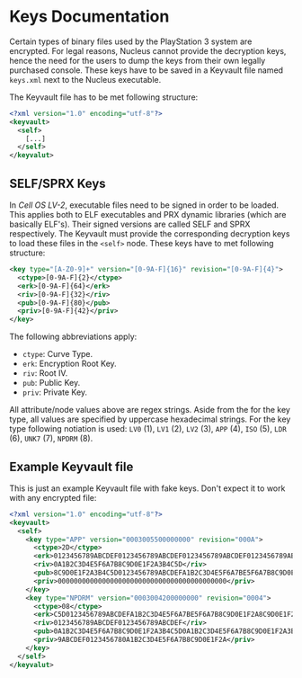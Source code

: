 Keys Documentation
==================

Certain types of binary files used by the PlayStation 3 system are encrypted. For legal reasons, Nucleus cannot provide the decryption keys, hence the need for the users to dump the keys from their own legally purchased console. These keys have to be saved in a Keyvault file named `keys.xml` next to the Nucleus executable.

The Keyvault file has to be met following structure:

```xml
<?xml version="1.0" encoding="utf-8"?>
<keyvault>
  <self>
    [...]
  </self>
</keyvalut>
```


## SELF/SPRX Keys

In *Cell OS LV-2*, executable files need to be signed in order to be loaded. This applies both to ELF executables and PRX dynamic libraries (which are basically ELF's). Their signed versions are called SELF and SPRX respectively. The Keyvault must provide the corresponding decryption keys to load these files in the `<self>` node. These keys have to met following structure:

```xml
<key type="[A-Z0-9]+" version="[0-9A-F]{16}" revision="[0-9A-F]{4}">
  <ctype>[0-9A-F]{2}</ctype>
  <erk>[0-9A-F]{64}</erk>
  <riv>[0-9A-F]{32}</riv>
  <pub>[0-9A-F]{80}</pub>
  <priv>[0-9A-F]{42}</priv>
</key>
```

The following abbreviations apply:

* `ctype`: Curve Type.
* `erk`: Encryption Root Key.
* `riv`: Root IV.
* `pub`: Public Key.
* `priv`: Private Key.

All attribute/node values above are regex strings. Aside from the for the key type, all values are specified by uppercase hexadecimal strings. For the key type following notiation is used: `LV0` (1), `LV1` (2), `LV2` (3), `APP` (4), `ISO` (5), `LDR` (6), `UNK7` (7), `NPDRM` (8).


## Example Keyvault file

This is just an example Keyvault file with fake keys. Don't expect it to work with any encrypted file:

```xml
<?xml version="1.0" encoding="utf-8"?>
<keyvault>
  <self>
    <key type="APP" version="0003005500000000" revision="000A">
      <ctype>2D</ctype>
      <erk>0123456789ABCDEF0123456789ABCDEF0123456789ABCDEF0123456789ABCDEF</erk>
      <riv>0A1B2C3D4E5F6A7B8C9D0E1F2A3B4C5D</riv>
      <pub>8C9D0E1F2A3B4C5D0123456789ABCDEFA1B2C3D4E5F6A7BE5F6A7B8C9D0E1F2A8C9D0E1F2A3B4C5D</pub>
      <priv>000000000000000000000000000000000000000000</priv>
    </key>
    <key type="NPDRM" version="0003004200000000" revision="0004">
      <ctype>08</ctype>
      <erk>C5D0123456789ABCDEFA1B2C3D4E5F6A7BE5F6A7B8C9D0E1F2A8C9D0E1F2A3B4</erk>
      <riv>0123456789ABCDEF0123456789ABCDEF</riv>
      <pub>0A1B2C3D4E5F6A7B8C9D0E1F2A3B4C5D0A1B2C3D4E5F6A7B8C9D0E1F2A3B4C5D0A1B2C3D4E5F6A7B</pub>
      <priv>9ABCDEF0123456780A1B2C3D4E5F6A7B8C9D0E1F2A</priv>
    </key>
  </self>
</keyvalut>
```
